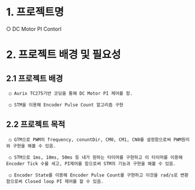 # 1. 프로젝트명
  ○ DC Motor PI Contorl

# 2. 프로젝트 배경 및 필요성
  ## 2.1 프로젝트 배경
     ○ Aurix TC275기반 코딩을 통해 DC Motor PI 제어를 함.
     
     ○ STM을 이용해 Encoder Pulse Count 알고리즘 구현
     
  ## 2.2 프로젝트 목적
     ○ GTM으로 PWM의 frequency, conuntDir, CM0, CM1, CN0를 설정함으로써 PWM원리와 구현을 해볼 수 있음.
     
     ○ STM으로 1ms, 10ms, 50ms 등 내가 원하는 타이머를 구현하고 이 타이머를 이용해 Encoder Tick 수를 세고, PI제어를 함으로써 STM의 기능과 구현을 해볼 수 있음.
     
     ○ Encoder State를 이용해 Encoder Pulse Count를 구현하고 이것을 rad/s로 변환함으로써 Closed loop PI 제어를 할 수 있음.
